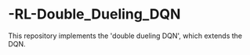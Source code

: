 # -RL-Double_Dueling_DQN
This repository implements the 'double dueling DQN', which extends the DQN.
